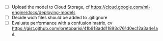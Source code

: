 - [ ] Upload the model to Cloud Storage, cf <https://cloud.google.com/ml-engine/docs/deploying-models>
- [ ] Decide wich files should be added to .gitignore
- [ ] Evaluate performance with a confusion matrix, cv <https://gist.github.com/loretoparisi/41b918add11893d761d0ec12a3a4e1aa>
